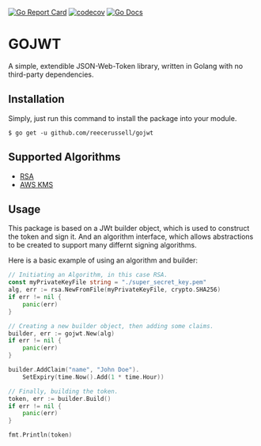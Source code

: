[![Go Report Card](https://goreportcard.com/badge/github.com/reecerussell/gojwt)](https://goreportcard.com/badge/github.com/reecerussell/gojwt)
[![codecov](https://codecov.io/gh/reecerussell/gojwt/branch/master/graph/badge.svg)](https://codecov.io/gh/reecerussell/gojwt)
[![Go Docs](https://godoc.org/github.com/reecerussell/gojwt?status.svg)](https://godoc.org/github.com/reecerussell/gojwt)

# GOJWT

A simple, extendible JSON-Web-Token library, written in Golang with no third-party dependencies.

## Installation

Simply, just run this command to install the package into your module.

```
$ go get -u github.com/reecerussell/gojwt
```

## Supported Algorithms

-   [RSA](/rsa)
-   [AWS KMS](/kms)

## Usage

This package is based on a JWt builder object, which is used to construct the token and sign it. And an algorithm interface, which allows abstractions to be created to support many differnt signing algorithms.

Here is a basic example of using an algorithm and builder:

```go
// Initiating an Algorithm, in this case RSA.
const myPrivateKeyFile string = "./super_secret_key.pem"
alg, err := rsa.NewFromFile(myPrivateKeyFile, crypto.SHA256)
if err != nil {
    panic(err)
}

// Creating a new builder object, then adding some claims.
builder, err := gojwt.New(alg)
if err != nil {
    panic(err)
}

builder.AddClaim("name", "John Doe").
    SetExpiry(time.Now().Add(1 * time.Hour))

// Finally, building the token.
token, err := builder.Build()
if err != nil {
    panic(err)
}

fmt.Println(token)
```
